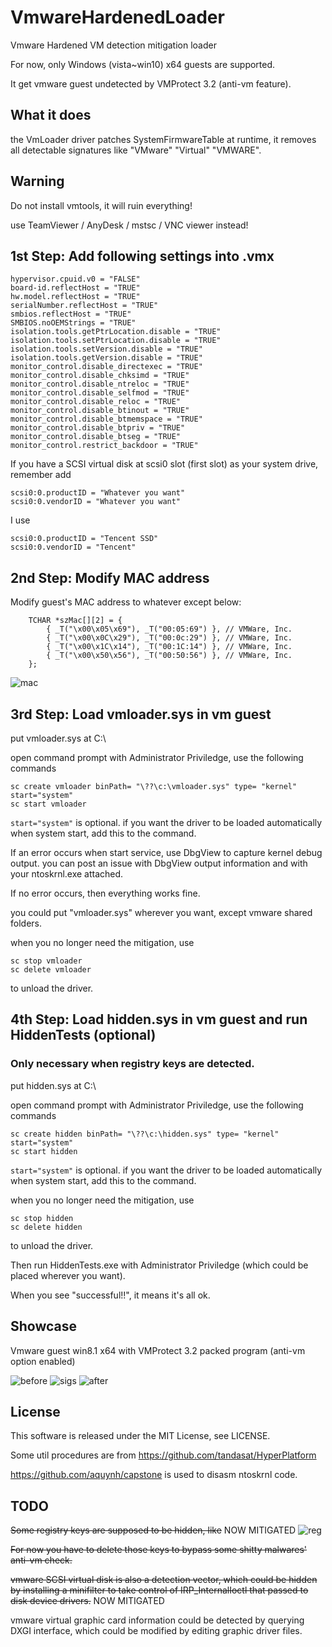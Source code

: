 # VmwareHardenedLoader
Vmware Hardened VM detection mitigation loader

For now, only Windows (vista~win10) x64 guests are supported.

It get vmware guest undetected by VMProtect 3.2 (anti-vm feature).

## What it does

the VmLoader driver patches SystemFirmwareTable at runtime, it removes all detectable signatures like "VMware" "Virtual" "VMWARE".

## Warning

Do not install vmtools, it will ruin everything!

use TeamViewer / AnyDesk / mstsc / VNC viewer instead!

## 1st Step: Add following settings into .vmx

```
hypervisor.cpuid.v0 = "FALSE"
board-id.reflectHost = "TRUE"
hw.model.reflectHost = "TRUE"
serialNumber.reflectHost = "TRUE"
smbios.reflectHost = "TRUE"
SMBIOS.noOEMStrings = "TRUE"
isolation.tools.getPtrLocation.disable = "TRUE"
isolation.tools.setPtrLocation.disable = "TRUE"
isolation.tools.setVersion.disable = "TRUE"
isolation.tools.getVersion.disable = "TRUE"
monitor_control.disable_directexec = "TRUE"
monitor_control.disable_chksimd = "TRUE"
monitor_control.disable_ntreloc = "TRUE"
monitor_control.disable_selfmod = "TRUE"
monitor_control.disable_reloc = "TRUE"
monitor_control.disable_btinout = "TRUE"
monitor_control.disable_btmemspace = "TRUE"
monitor_control.disable_btpriv = "TRUE"
monitor_control.disable_btseg = "TRUE"
monitor_control.restrict_backdoor = "TRUE"
```

If you have a SCSI virtual disk at scsi0 slot (first slot) as your system drive, remember add

```
scsi0:0.productID = "Whatever you want"
scsi0:0.vendorID = "Whatever you want"
```

I use
```
scsi0:0.productID = "Tencent SSD"
scsi0:0.vendorID = "Tencent"
```

## 2nd Step: Modify MAC address

Modify guest's MAC address to whatever except below:
```
	TCHAR *szMac[][2] = {
		{ _T("\x00\x05\x69"), _T("00:05:69") }, // VMWare, Inc.
		{ _T("\x00\x0C\x29"), _T("00:0c:29") }, // VMWare, Inc.
		{ _T("\x00\x1C\x14"), _T("00:1C:14") }, // VMWare, Inc.
		{ _T("\x00\x50\x56"), _T("00:50:56") },	// VMWare, Inc.
	};
```

![mac](https://github.com/hzqst/VmwareHardenedLoader/raw/master/img/4.png)


## 3rd Step: Load vmloader.sys in vm guest

put vmloader.sys at C:\

open command prompt with Administrator Priviledge, use the following commands

```
sc create vmloader binPath= "\??\c:\vmloader.sys" type= "kernel" start="system"
sc start vmloader
```

`start="system"` is optional. if you want the driver to be loaded automatically when system start, add this to the command.

If an error occurs when start service, use DbgView to capture kernel debug output. you can post an issue with DbgView output information and   with your ntoskrnl.exe attached.

If no error occurs, then everything works fine.

you could put "vmloader.sys" wherever you want, except vmware shared folders.

when you no longer need the mitigation, use
```
sc stop vmloader
sc delete vmloader
```
to unload the driver.

## 4th Step: Load hidden.sys in vm guest and run HiddenTests (optional)

### Only necessary when registry keys are detected.

put hidden.sys at C:\

open command prompt with Administrator Priviledge, use the following commands

```
sc create hidden binPath= "\??\c:\hidden.sys" type= "kernel" start="system"
sc start hidden
```

`start="system"` is optional. if you want the driver to be loaded automatically when system start, add this to the command.

when you no longer need the mitigation, use
```
sc stop hidden
sc delete hidden
```
to unload the driver.

Then run HiddenTests.exe with Administrator Priviledge (which could be placed wherever you want).

When you see "successful!!", it means it's all ok.

## Showcase

Vmware guest win8.1 x64 with VMProtect 3.2 packed program (anti-vm option enabled)

![before](https://github.com/hzqst/VmwareHardenedLoader/raw/master/img/1.png)
![sigs](https://github.com/hzqst/VmwareHardenedLoader/raw/master/img/2.png)
![after](https://github.com/hzqst/VmwareHardenedLoader/raw/master/img/3.png)

## License
This software is released under the MIT License, see LICENSE.

Some util procedures are from https://github.com/tandasat/HyperPlatform

https://github.com/aquynh/capstone is used to disasm ntoskrnl code.

## TODO
~~Some registry keys are supposed to be hidden, like~~ NOW MITIGATED
![reg](https://github.com/hzqst/VmwareHardenedLoader/raw/master/img/5.png)

~~For now you have to delete those keys to bypass some shitty malwares' anti-vm check.~~

~~vmware SCSI virtual disk is also a detection vector, which could be hidden by installing a minifilter to take control of IRP_InternalIoctl that passed to disk device drivers.~~ NOW MITIGATED

vmware virtual graphic card information could be detected by querying DXGI interface, which could be modified by editing graphic driver files.
